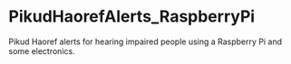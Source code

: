 # PikudHaorefAlerts_RaspberryPi
Pikud Haoref alerts for hearing impaired people using a Raspberry Pi and some electronics.
